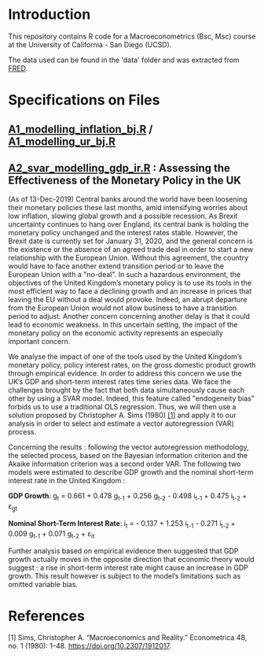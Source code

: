 # Introduction

This repository contains R code for a Macroeconometrics (Bsc, Msc) course at the University of California - San Diego (UCSD).

The data used can be found in the 'data' folder and was extracted from [FRED](https://fred.stlouisfed.org/).

# Specifications on Files

## [A1_modelling_inflation_bj.R](https://github.com/nathaliemayor/Macroeconometrics/blob/main/A1_modelling_inflation_bj.R) / [A1_modelling_ur_bj.R](https://github.com/nathaliemayor/Macroeconometrics/blob/main/A1_modelling_ur_bj.R)



## [A2_svar_modelling_gdp_ir.R](https://github.com/nathaliemayor/Macroeconometrics/blob/main/A2_svar_modelling_gdp_ir.R) : Assessing the Effectiveness of the Monetary Policy in the UK

(As of 13-Dec-2019) Central banks around the world have been loosening their monetary policies these last months, amid intensifying worries about low inflation, slowing global growth and a possible recession. As Brexit uncertainty continues to hang over England, its central bank is holding the monetary policy unchanged and the interest rates stable. However, the Brexit date is currently set for January 31, 2020, and the general concern is the existence or the absence of an agreed trade deal in order to start a new relationship with the European Union. Without this agreement, the country would have to face another extend transition period or to leave the European Union with a "no-deal". In such a hazardous environment, the objectives of the United Kingdom’s monetary policy is to use its tools in the most efficient way to face a declining growth and an increase in prices that leaving the EU without a deal would provoke. Indeed, an abrupt departure from the European Union would not allow business to have a transition period to adjust. Another concern concerning another delay is that it could lead to economic weakness. In this uncertain setting, the impact of the monetary policy on the economic activity represents an especially important concern. 

We analyse the impact of one of the tools used by the United Kingdom’s monetary policy, policy interest rates, on the gross domestic product growth through empirical evidence. In order to address this concern we use the UK’s GDP and short-term interest rates time series data. We face the challenges brought by the fact that both data simultaneously cause each other by using a SVAR model. Indeed, this feature called "endogeneity bias" forbids us to use a traditional OLS regression. Thus, we will then use a solution proposed by Christopher A. Sims (1980) [[1]](#1) and apply it to our analysis in order to select and estimate a vector autoregression (VAR) process. 

Concerning the results : following the vector autoregression methodology, the selected process, based on the Bayesian information criterion and the Akaike information criterion was a second order VAR. The following two models were estimated to describe GDP growth and the nominal short-term interest rate in the United Kingdom :

**GDP Growth**: g<sub>t</sub> = 0.661 + 0.478 g<sub>t-1</sub> + 0.256 g<sub>t-2</sub> - 0.498 i<sub>t-1</sub> + 0.475 i<sub>t-2</sub> + &epsilon;<sub>gt</sub>

**Nominal Short-Term Interest Rate**: i<sub>t</sub> = - 0.137 + 1.253 i<sub>t-1</sub> - 0.271 i<sub>t-2</sub> + 0.009 g<sub>t-1</sub> + 0.071 g<sub>t-2</sub> + &epsilon;<sub>it</sub>

Further analysis based on empirical evidence then suggested that GDP growth actually moves in the opposite direction that economic theory would suggest : a rise in short-term interest rate might cause an increase in GDP growth. This result however is subject to the model’s limitations such as omitted variable bias.


# References

<a id="1">[1]</a> 
Sims, Christopher A. “Macroeconomics and Reality.” Econometrica 48, no. 1 (1980): 1–48. https://doi.org/10.2307/1912017.
